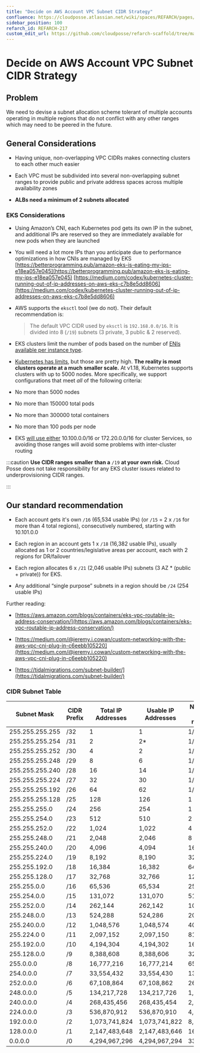 ```yaml
---
title: "Decide on AWS Account VPC Subnet CIDR Strategy"
confluence: https://cloudposse.atlassian.net/wiki/spaces/REFARCH/pages/1175617734/REFARCH-217+-+Decide+on+AWS+Account+VPC+Subnet+CIDR+Strategy
sidebar_position: 100
refarch_id: REFARCH-217
custom_edit_url: https://github.com/cloudposse/refarch-scaffold/tree/main/docs/docs/fundamentals/design-decisions/foundational-infrastructure/decide-on-aws-account-vpc-subnet-cidr-strategy.md
---
```


# Decide on AWS Account VPC Subnet CIDR Strategy

## Problem

We need to devise a subnet allocation scheme tolerant of multiple accounts operating in multiple regions that do not
conflict with any other ranges which may need to be peered in the future.

## General Considerations

- Having unique, non-overlapping VPC CIDRs makes connecting clusters to each other much easier

- Each VPC must be subdivided into several non-overlapping subnet ranges to provide public and private address spaces
  across multiple availability zones

- **ALBs need a minimum of 2 subnets allocated**

### EKS Considerations

- Using Amazon’s CNI, each Kubernetes pod gets its own IP in the subnet, and additional IPs are reserved so they are
  immediately available for new pods when they are launched

- You will need a lot more IPs than you anticipate due to performance optimizations in how CNIs are managed by EKS
  [https://betterprogramming.pub/amazon-eks-is-eating-my-ips-e18ea057e045](https://betterprogramming.pub/amazon-eks-is-eating-my-ips-e18ea057e045)
  [https://medium.com/codex/kubernetes-cluster-running-out-of-ip-addresses-on-aws-eks-c7b8e5dd8606](https://medium.com/codex/kubernetes-cluster-running-out-of-ip-addresses-on-aws-eks-c7b8e5dd8606)

- AWS supports the `eksctl` tool (we do not). Their default recommendation is:

  > The default VPC CIDR used by `eksctl` is `192.168.0.0/16`. It is divided into 8 (`/19`) subnets (3 private, 3 public
  > & 2 reserved).

- EKS clusters limit the number of pods based on the number of
  [ENIs available per instance type](https://docs.aws.amazon.com/AWSEC2/latest/UserGuide/using-eni.html#AvailableIpPerENI).

- [Kubernetes has limits](https://kubernetes.io/docs/setup/best-practices/cluster-large/), but those are pretty high.
  **The reality is most clusters operate at a much smaller scale.** At v1.18, Kubernetes supports clusters with up to
  5000 nodes. More specifically, we support configurations that meet _all_ of the following criteria:

- No more than 5000 nodes

- No more than 150000 total pods

- No more than 300000 total containers

- No more than 100 pods per node

- EKS [will use either](https://github.com/aws/containers-roadmap/issues/216#issue-423314258) 10.100.0.0/16 or
  172.20.0.0/16 for cluster Services, so avoiding those ranges will avoid some problems with inter-cluster routing

:::caution **Use CIDR ranges** **smaller** **than a** `/19` **at your own risk.** Cloud Posse does not take
responsibility for any EKS cluster issues related to underprovisioning CIDR ranges.

:::

## Our standard recommendation

- Each account gets it's own `/16` (65,534 usable IPs) (or `/15` = 2 x `/16` for more than 4 total regions),
  consecutively numbered, starting with 10.101.0.0

- Each region in an account gets 1 x `/18` (16,382 usable IPs), usually allocated as 1 or 2 countries/legislative areas
  per account, each with 2 regions for DR/failover

- Each region allocates 6 x `/21` (2,046 usable IPs) subnets (3 AZ \* (public + private)) for EKS.

- Any additional “single purpose” subnets in a region should be `/24` (254 usable IPs)

Further reading:

- [https://aws.amazon.com/blogs/containers/eks-vpc-routable-ip-address-conservation/](https://aws.amazon.com/blogs/containers/eks-vpc-routable-ip-address-conservation/)

- [https://medium.com/@jeremy.i.cowan/custom-networking-with-the-aws-vpc-cni-plug-in-c6eebb105220](https://medium.com/@jeremy.i.cowan/custom-networking-with-the-aws-vpc-cni-plug-in-c6eebb105220)

- [https://tidalmigrations.com/subnet-builder/](https://tidalmigrations.com/subnet-builder/)

### CIDR Subnet Table

| **Subnet Mask** | **CIDR Prefix** | **Total IP Addresses** | **Usable IP Addresses** | **Number of /24 networks** |
| --------------- | --------------- | ---------------------- | ----------------------- | -------------------------- |
| 255.255.255.255 | /32             | 1                      | 1                       | 1/256th                    |
| 255.255.255.254 | /31             | 2                      | 2\*                     | 1/128th                    |
| 255.255.255.252 | /30             | 4                      | 2                       | 1/64th                     |
| 255.255.255.248 | /29             | 8                      | 6                       | 1/32nd                     |
| 255.255.255.240 | /28             | 16                     | 14                      | 1/16th                     |
| 255.255.255.224 | /27             | 32                     | 30                      | 1/8th                      |
| 255.255.255.192 | /26             | 64                     | 62                      | 1/4th                      |
| 255.255.255.128 | /25             | 128                    | 126                     | 1 half                     |
| 255.255.255.0   | /24             | 256                    | 254                     | 1                          |
| 255.255.254.0   | /23             | 512                    | 510                     | 2                          |
| 255.255.252.0   | /22             | 1,024                  | 1,022                   | 4                          |
| 255.255.248.0   | /21             | 2,048                  | 2,046                   | 8                          |
| 255.255.240.0   | /20             | 4,096                  | 4,094                   | 16                         |
| 255.255.224.0   | /19             | 8,192                  | 8,190                   | 32                         |
| 255.255.192.0   | /18             | 16,384                 | 16,382                  | 64                         |
| 255.255.128.0   | /17             | 32,768                 | 32,766                  | 128                        |
| 255.255.0.0     | /16             | 65,536                 | 65,534                  | 256                        |
| 255.254.0.0     | /15             | 131,072                | 131,070                 | 512                        |
| 255.252.0.0     | /14             | 262,144                | 262,142                 | 1024                       |
| 255.248.0.0     | /13             | 524,288                | 524,286                 | 2048                       |
| 255.240.0.0     | /12             | 1,048,576              | 1,048,574               | 4096                       |
| 255.224.0 0     | /11             | 2,097,152              | 2,097,150               | 8192                       |
| 255.192.0.0     | /10             | 4,194,304              | 4,194,302               | 16,384                     |
| 255.128.0.0     | /9              | 8,388,608              | 8,388,606               | 32,768                     |
| 255.0.0.0       | /8              | 16,777,216             | 16,777,214              | 65,536                     |
| 254.0.0.0       | /7              | 33,554,432             | 33,554,430              | 131,072                    |
| 252.0.0.0       | /6              | 67,108,864             | 67,108,862              | 262,144                    |
| 248.0.0.0       | /5              | 134,217,728            | 134,217,726             | 1,048,576                  |
| 240.0.0.0       | /4              | 268,435,456            | 268,435,454             | 2,097,152                  |
| 224.0.0.0       | /3              | 536,870,912            | 536,870,910             | 4,194,304                  |
| 192.0.0.0       | /2              | 1,073,741,824          | 1,073,741,822           | 8,388,608                  |
| 128.0.0.0       | /1              | 2,147,483,648          | 2,147,483,646           | 16,777,216                 |
| 0.0.0.0         | /0              | 4,294,967,296          | 4,294,967,294           | 33,554,432                 |
